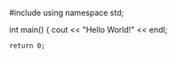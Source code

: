#include <iostream>
using namespace std; 

int main()
{
    cout << "Hello World!" << endl;

    return 0;
